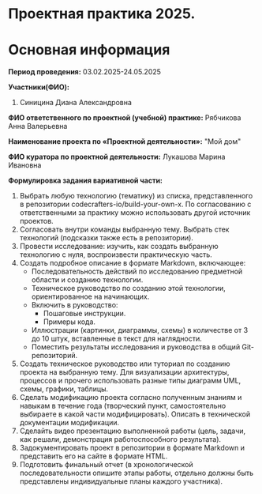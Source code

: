# Проектная практика 2025.

# Основная информация

**Период проведения:** 
03.02.2025-24.05.2025

**Участники(ФИО):**
1. Синицина Диана Александровна

**ФИО ответственного по проектной (учебной) практике:**
Рябчикова Анна Валерьевна

**Наименование проекта по «Проектной деятельности»:**
"Мой дом"

**ФИО куратора по проектной деятельности:**
Лукашова Марина Ивановна

**Формулировка задания вариативной части:**
1. Выбрать любую технологию (тематику) из списка, представленного в репозитории codecrafters-io/build-your-own-x. По согласованию с ответственными за практику можно использовать другой источник проектов.
2. Согласовать внутри команды выбранную тему. Выбрать стек технологий (подсказки также есть в репозитории).
3. Провести исследование: изучить, как создать выбранную технологию с нуля, воспроизвести практическую часть.
4. Создать подробное описание в формате Markdown, включающее:
    * Последовательность действий по исследованию предметной области и созданию технологии.
    * Техническое руководство по созданию этой технологии, ориентированное на начинающих.
    * Включить в руководство:
      - Пошаговые инструкции.
      - Примеры кода.
    * Иллюстрации (картинки, диаграммы, схемы) в количестве от 3 до 10 штук, вставленные в текст для наглядности.
    * Поместить результаты исследования и руководства в общий Git-репозиторий.
5. Создать техническое руководство или туториал по созданию проекта на выбранную тему. Для визуализации архитектуры, процессов и прочего использовать разные типы диаграмм UML, схемы, графики, таблицы.
6. Сделать модификацию проекта согласно полученным знаниям и навыкам в течение года (творческий пункт, самостоятельно выбираете в какой части модифицировать). Описать в технической документации модификации.
7. Сделайть видео презентацию выполненной работы (цель, задачи, как решали, демонстрация работоспособного результата).
8. Задокументировать проект в репозитории в формате Markdown и представить его на сайте в формате HTML.
9. Подготовить финальный отчет (в хронологической последовательности опишите этапы работы, отдельно должны быть представлены индивидуальные планы каждого участника).
